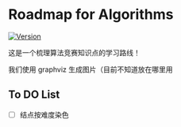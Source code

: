 # Roadmap for Algorithms

[![Version](https://img.shields.io/badge/Version-1.0.1-brightgreen.svg?style=flat-square)](https://github.com/24OI/OI-wiki)

这是一个梳理算法竞赛知识点的学习路线！

我们使用 graphviz 生成图片（目前不知道放在哪里用

## To DO List

- [ ] 结点按难度染色

